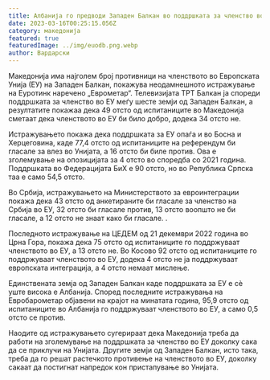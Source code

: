 ```yaml
---
title: Албанија го предводи Западен Балкан во поддршката за членство во ЕУ
date: 2023-03-16T00:25:15.056Z
category: македонија
featured: true
featuredImage: ../img/euodb.png.webp
author: Вардарски
---
```


Македонија има најголем број противници на членството во Европската Унија (ЕУ) на Западен Балкан, покажува неодамнешното истражување на Еуротинк наречено „Еврометар“. Телевизијата ТРТ Балкан ја спореди поддршката за членство во ЕУ меѓу шесте земји од Западен Балкан, а резултатите покажаа дека 49 отсто од испитаниците во Македонија сметаат дека членството во ЕУ би било добро, додека 34 отсто не.

Истражувањето покажа дека поддршката за ЕУ опаѓа и во Босна и Херцеговина, каде 77,4 отсто од испитаниците на референдум би гласале за влез во Унијата, а 16 отсто би биле против. Ова е зголемување на опозицијата за 4 отсто во споредба со 2021 година. Поддршката во Федерацијата БиХ е 90 отсто, но во Република Српска таа е само 54,5 отсто.

Во Србија, истражувањето на Министерството за евроинтеграции покажа дека 43 отсто од анкетираните би гласале за членство на Србија во ЕУ, 32 отсто би гласале против, 13 отсто воопшто не би гласале, а 12 отсто не знаат како би гласале. .

Последното истражување на ЦЕДЕМ од 21 декември 2022 година во Црна Гора, покажа дека 75 отсто од испитаниците го поддржуваат членството во ЕУ, а 13 отсто не. Во Косово 92 отсто од испитаниците го поддржуваат членството во ЕУ, додека 4 отсто не ја поддржуваат европската интеграција, а 4 отсто немаат мислење.

Единствената земја од Западен Балкан каде поддршката за ЕУ е сè уште висока е Албанија. Според последните истражувања на Евробарометар објавени на крајот на минатата година, 95,9 отсто од испитаниците во Албанија го поддржуваат членството во ЕУ, а само 0,5 отсто се против.

Наодите од истражувањето сугерираат дека Македонија треба да работи на зголемување на поддршката за членство во ЕУ доколку сака да се приклучи на Унијата. Другите земји од Западен Балкан, исто така, треба да го решат растечкото противење на членството во ЕУ, доколку сакаат да постигнат напредок кон пристапување во Унијата.
